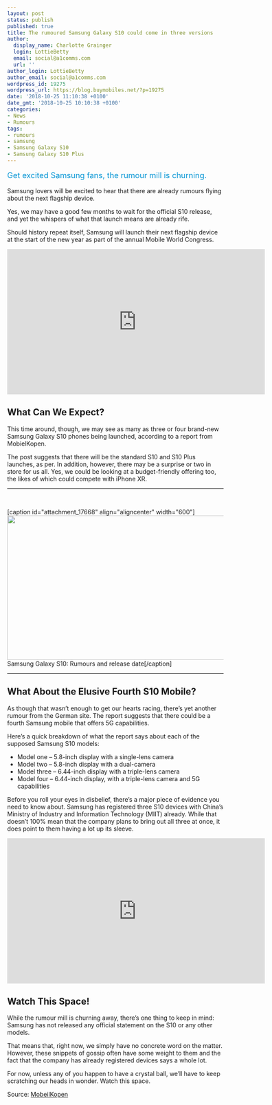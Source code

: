 ```yaml
---
layout: post
status: publish
published: true
title: The rumoured Samsung Galaxy S10 could come in three versions
author:
  display_name: Charlotte Grainger
  login: LottieBetty
  email: social@a1comms.com
  url: ''
author_login: LottieBetty
author_email: social@a1comms.com
wordpress_id: 19275
wordpress_url: https://blog.buymobiles.net/?p=19275
date: '2018-10-25 11:10:38 +0100'
date_gmt: '2018-10-25 10:10:38 +0100'
categories:
- News
- Rumours
tags:
- rumours
- samsung
- Samsung Galaxy S10
- Samsung Galaxy S10 Plus
---
```

<p><span class="postStandFirst" style="color: #0896d5; line-height: 26px; font-size: 18px;">Get excited Samsung fans, the rumour mill is churning.</span></p>
<p>Samsung lovers will be excited to hear that there are already rumours flying about the next flagship device.</p>
<p>Yes, we may have a good few months to wait for the official S10 release, and yet the whispers of what that launch means are already rife.</p>
<p>Should history repeat itself, Samsung will launch their next flagship device at the start of the new year as part of the annual Mobile World Congress.</p>
<p><iframe src="https://www.youtube.com/embed/Fn-zUY_oy4A" width="600" height="338" frameborder="0" allowfullscreen="allowfullscreen"></iframe></p>
<h2>What Can We Expect?</h2>
<p>This time around, though, we may see as many as three or four brand-new Samsung Galaxy S10 phones being launched, according to a report from MobielKopen.</p>
<p>The post suggests that there will be the standard S10 and S10 Plus launches, as per. In addition, however, there may be a surprise or two in store for us all. Yes, we could be looking at a budget-friendly offering too, the likes of which could compete with iPhone XR.</p>
<hr />
<p>&nbsp;</p>
<p>[caption id="attachment_17668" align="aligncenter" width="600"]<a href="https://blog.buymobiles.net/rumours/samsung-galaxy-s10-rumours-and-release-date"><img class="wp-image-17668" src="https://lh3.googleusercontent.com/UG0Hk8Y4H5AAYSZj8PcPSoaBbHjyYB_j64zR8wDFms_6O-fH8-TaS0rqhkd1enQni2j6VnGsOZ9j3RfItKoOspaw=s0" alt="" width="600" height="336" /></a> Samsung Galaxy S10: Rumours and release date[/caption]</p>
<hr />
<h2>What About the Elusive Fourth S10 Mobile?</h2>
<p>As though that wasn&rsquo;t enough to get our hearts racing, there&rsquo;s yet another rumour from the German site. The report suggests that there could be a fourth Samsung mobile that offers 5G capabilities.</p>
<p>Here&rsquo;s a quick breakdown of what the report says about each of the supposed Samsung S10 models:</p>
<ul>
<li>Model one &ndash; 5.8-inch display with a single-lens camera</li>
<li>Model two &ndash; 5.8-inch display with a dual-camera</li>
<li>Model three &ndash; 6.44-inch display with a triple-lens camera</li>
<li>Model four &ndash; 6.44-inch display, with a triple-lens camera and 5G capabilities</li>
</ul>
<p>Before you roll your eyes in disbelief, there&rsquo;s a major piece of evidence you need to know about. Samsung has registered three S10 devices with China&rsquo;s Ministry of Industry and Information Technology (MIIT) already. While that doesn&rsquo;t 100% mean that the company plans to bring out all three at once, it does point to them having a lot up its sleeve.</p>
<p><iframe src="https://www.youtube.com/embed/utwjNEHqZ38" width="600" height="338" frameborder="0" allowfullscreen="allowfullscreen"><span data-mce-type="bookmark" style="display: inline-block; width: 0px; overflow: hidden; line-height: 0;" class="mce_SELRES_start">﻿</span></iframe></p>
<h2>Watch This Space!</h2>
<p>While the rumour mill is churning away, there&rsquo;s one thing to keep in mind: Samsung has not released any official statement on the S10 or any other models.</p>
<p>That means that, right now, we simply have no concrete word on the matter. However, these snippets of gossip often have some weight to them and the fact that the company has already registered devices says a whole lot.</p>
<p>For now, unless any of you happen to have a crystal ball, we&rsquo;ll have to keep scratching our heads in wonder. Watch this space.</p>
<p>Source: <a href="https://www.mobielkopen.net/samsung-galaxy-s10-drie-modellen" target="_blank" rel="noopener">MobeilKopen</a></p>
